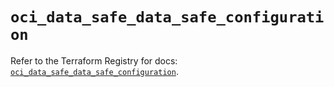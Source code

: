 # `oci_data_safe_data_safe_configuration`

Refer to the Terraform Registry for docs: [`oci_data_safe_data_safe_configuration`](https://registry.terraform.io/providers/oracle/oci/7.19.0/docs/resources/data_safe_data_safe_configuration).
